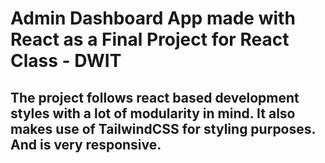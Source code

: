 # Admin Dashboard App made with React as a Final Project for React Class - DWIT

## The project follows react based development styles with a lot of modularity in mind. It also makes use of TailwindCSS for styling purposes. And is very responsive.

